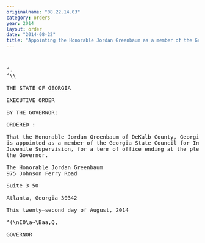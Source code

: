 ```yaml
---
originalname: "08.22.14.03"
category: orders
year: 2014
layout: order
date: "2014-08-22"
title: "Appointing the Honorable Jordan Greenbaum as a member of the Georgia State Council for Interstate Juvenile Supervision"
---
```

<pre>
 

‘.
‘\\

THE STATE OF GEORGIA

EXECUTIVE ORDER

BY THE GOVERNOR:

ORDERED :

That the Honorable Jordan Greenbaum of DeKalb County, Georgia,
is appointed as a member of the Georgia State Council for Interstate
Juvenile Supervision, for a term of office ending at the pleasure of
the Governor.

The Honorable Jordan Greenbaum
975 Johnson Ferry Road

Suite 3 50

Atlanta, Georgia 30342

This twenty—second day of August, 2014

‘(\nI0\a~\Baa,Q,

GOVERNOR

</pre>
